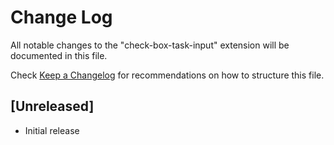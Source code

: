 # Change Log

All notable changes to the "check-box-task-input" extension will be documented in this file.

Check [Keep a Changelog](http://keepachangelog.com/) for recommendations on how to structure this file.

## [Unreleased]

- Initial release